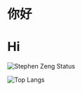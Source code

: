# 你好 #
# Hi #
![Stephen Zeng Status](https://github-readme-stats.vercel.app/api?username=stephen-zeng&theme=gotham&show_icons=true)

![Top Langs](https://github-readme-stats.vercel.app/api/top-langs/?username=stephen-zeng&layout=pie&theme=gotham&exclude_repo=img,file)
